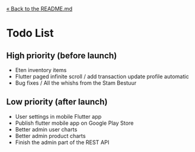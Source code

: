 [&laquo; Back to the README.md](../README.md)

# Todo List

## High priority (before launch)
- Eten inventory items
- Flutter paged infinite scroll / add transaction update profile automatic
- Bug fixes / All the whishs from the Stam Bestuur

## Low priority (after launch)
- User settings in mobile Flutter app
- Publish flutter mobile app on Google Play Store
- Better admin user charts
- Better admin product charts
- Finish the admin part of the REST API
